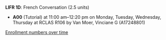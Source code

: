 **LIFR 1D**: French Conversation (2.5 units)

- **A00** (Tutorial) at 11:00 am–12:20 pm on Monday, Tuesday, Wednesday, Thursday at RCLAS R106 by Van Moer, Vinciane G (A17248801)

[Enrollment numbers over time](./LIFR1D.tsv)

